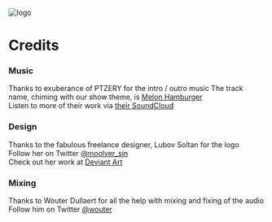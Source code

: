 ![logo](https://cloud.githubusercontent.com/assets/120437/20456631/b40d0276-ae7a-11e6-8524-a2605143e279.jpg) 

# Credits

### Music
Thanks to exuberance of PTZERY for the intro / outro music
The track name, chiming with our show theme, is [Melon Hamburger](https://soundcloud.com/ptzery/melon-hamburger)  
Listen to more of their work via [their SoundCloud](https://soundcloud.com/ptzery)  

### Design
Thanks to the fabulous freelance designer, Lubov Soltan for the logo  
Follow her on Twitter [@moolver_sin](https://twitter.com/moolver_sin)  
Check out her work at [Deviant Art](http://moolver-sin.deviantart.com)  

### Mixing
Thanks to Wouter Dullaert for all the help with mixing and fixing of the audio  
Follow him on Twitter [@wouter](https://twitter.com/wouterdullaert)  
